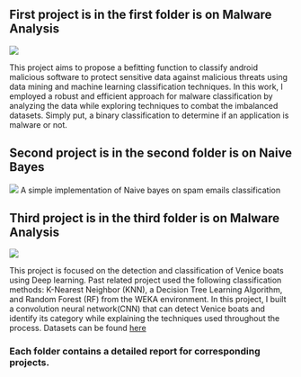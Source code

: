 ## First project is in the first folder is on Malware Analysis
![](https://github.com/oluwayetty/malware-analysis/blob/master/malware%20.jpg)

This project aims to propose a befitting function to classify android malicious software to protect sensitive data against malicious threats using data mining and machine learning classification
techniques. In this work, I employed a robust and efficient approach for malware classification by analyzing the data while exploring techniques to combat the imbalanced datasets. Simply put, a
binary classification to determine if an application is malware or not.

## Second project is in the second folder is on Naive Bayes
![](https://github.com/oluwayetty/malware-analysis/blob/master/naive.png)
A simple implementation of Naive bayes on spam emails classification

## Third project is in the third folder is on Malware Analysis
![](https://github.com/oluwayetty/malware-analysis/blob/master/venice.jpg)

This project is focused on the detection and classification of Venice boats using Deep learning. Past related project used the following classification methods: K-Nearest Neighbor (KNN), a Decision Tree Learning Algorithm, and Random Forest (RF) from
the WEKA environment. In this project, I built a convolution neural network(CNN) that can detect Venice boats and identify its category while explaining the techniques used throughout the process. Datasets can be found [here](http://users.diag.uniroma1.it/bloisi/papers/bloisi-vrs2015-draft.pdf)

### Each folder contains a detailed report for corresponding projects. 
